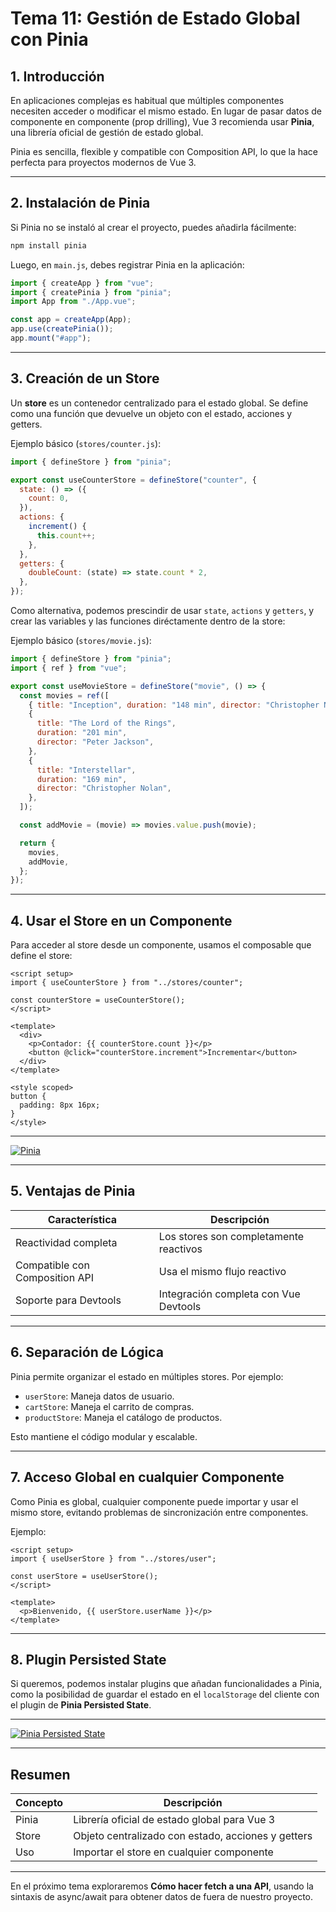 # **Tema 11: Gestión de Estado Global con Pinia**

## **1. Introducción**

En aplicaciones complejas es habitual que múltiples componentes necesiten acceder o modificar el mismo estado. En lugar de pasar datos de componente en componente (prop drilling), Vue 3 recomienda usar **Pinia**, una librería oficial de gestión de estado global.

Pinia es sencilla, flexible y compatible con Composition API, lo que la hace perfecta para proyectos modernos de Vue 3.

---

## **2. Instalación de Pinia**

Si Pinia no se instaló al crear el proyecto, puedes añadirla fácilmente:

```sh
npm install pinia
```

Luego, en `main.js`, debes registrar Pinia en la aplicación:

```javascript
import { createApp } from "vue";
import { createPinia } from "pinia";
import App from "./App.vue";

const app = createApp(App);
app.use(createPinia());
app.mount("#app");
```

---

## **3. Creación de un Store**

Un **store** es un contenedor centralizado para el estado global. Se define como una función que devuelve un objeto con el estado, acciones y getters.

Ejemplo básico (`stores/counter.js`):

```javascript
import { defineStore } from "pinia";

export const useCounterStore = defineStore("counter", {
  state: () => ({
    count: 0,
  }),
  actions: {
    increment() {
      this.count++;
    },
  },
  getters: {
    doubleCount: (state) => state.count * 2,
  },
});
```

Como alternativa, podemos prescindir de usar `state`, `actions` y `getters`, y crear las variables y las funciones diréctamente dentro de la store:

Ejemplo básico (`stores/movie.js`):

```javascript
import { defineStore } from "pinia";
import { ref } from "vue";

export const useMovieStore = defineStore("movie", () => {
  const movies = ref([
    { title: "Inception", duration: "148 min", director: "Christopher Nolan" },
    {
      title: "The Lord of the Rings",
      duration: "201 min",
      director: "Peter Jackson",
    },
    {
      title: "Interstellar",
      duration: "169 min",
      director: "Christopher Nolan",
    },
  ]);

  const addMovie = (movie) => movies.value.push(movie);

  return {
    movies,
    addMovie,
  };
});
```

---

## **4. Usar el Store en un Componente**

Para acceder al store desde un componente, usamos el composable que define el store:

```vue
<script setup>
import { useCounterStore } from "../stores/counter";

const counterStore = useCounterStore();
</script>

<template>
  <div>
    <p>Contador: {{ counterStore.count }}</p>
    <button @click="counterStore.increment">Incrementar</button>
  </div>
</template>

<style scoped>
button {
  padding: 8px 16px;
}
</style>
```

---

[![Pinia](https://img.youtube.com/vi/RUJ2l6FNTvo/0.jpg)](https://www.youtube.com/watch?v=RUJ2l6FNTvo&list=PLzA2VyZwsq_92Fnb4JEUnXUhSYfNHtcKx)

---

## **5. Ventajas de Pinia**

| Característica                 | Descripción                            |
| ------------------------------ | -------------------------------------- |
| Reactividad completa           | Los stores son completamente reactivos |
| Compatible con Composition API | Usa el mismo flujo reactivo            |
| Soporte para Devtools          | Integración completa con Vue Devtools  |

---

## **6. Separación de Lógica**

Pinia permite organizar el estado en múltiples stores. Por ejemplo:

- `userStore`: Maneja datos de usuario.
- `cartStore`: Maneja el carrito de compras.
- `productStore`: Maneja el catálogo de productos.

Esto mantiene el código modular y escalable.

---

## **7. Acceso Global en cualquier Componente**

Como Pinia es global, cualquier componente puede importar y usar el mismo store, evitando problemas de sincronización entre componentes.

Ejemplo:

```vue
<script setup>
import { useUserStore } from "../stores/user";

const userStore = useUserStore();
</script>

<template>
  <p>Bienvenido, {{ userStore.userName }}</p>
</template>
```

---

## **8. Plugin Persisted State**

Si queremos, podemos instalar plugins que añadan funcionalidades a Pinia, como la posibilidad de guardar el estado en el `localStorage` del cliente con el plugin de **Pinia Persisted State**.

---

[![Pinia Persisted State](https://img.youtube.com/vi/B_KSnE8Du_k/0.jpg)](https://www.youtube.com/watch?v=B_KSnE8Du_k&list=PLzA2VyZwsq_92Fnb4JEUnXUhSYfNHtcKx)

---

## Resumen

| Concepto | Descripción                                        |
| -------- | -------------------------------------------------- |
| Pinia    | Librería oficial de estado global para Vue 3       |
| Store    | Objeto centralizado con estado, acciones y getters |
| Uso      | Importar el store en cualquier componente          |

---

En el próximo tema exploraremos **Cómo hacer fetch a una API**, usando la sintaxis de async/await para obtener datos de fuera de nuestro proyecto.
